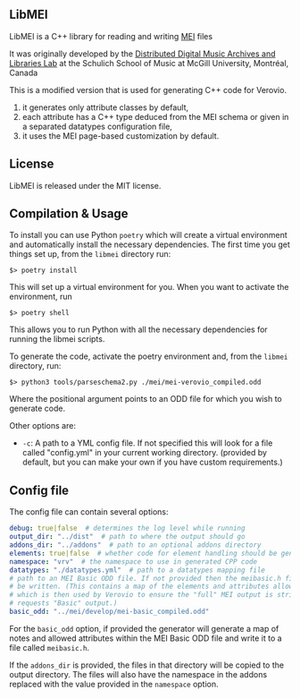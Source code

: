 LibMEI
------

LibMEI is a C++ library for reading and writing [MEI](https://music-encoding.org/) files

It was originally developed by the [Distributed Digital Music Archives and Libraries Lab](https://ddmal.music.mcgill.ca/) at the Schulich School of Music at McGill University, Montréal, Canada

This is a modified version that is used for generating C++ code for Verovio.

1. it generates only attribute classes by default,
2. each attribute has a C++ type deduced from the MEI schema or given in a separated datatypes configuration file,
3. it uses the MEI page-based customization by default.

License
-------

LibMEI is released under the MIT license.

Compilation & Usage
-------------------

To install you can use Python `poetry` which will create a virtual environment and automatically
install the necessary dependencies. The first time you get things set up, from the `libmei` directory run:

    $> poetry install 

This will set up a virtual environment for you. When you want to activate the environment, run

    $> poetry shell

This allows you to run Python with all the necessary dependencies for running the libmei scripts.

To generate the code, activate the poetry environment and, from the `libmei` directory, run:

    $> python3 tools/parseschema2.py ./mei/mei-verovio_compiled.odd

Where the positional argument points to an ODD file for which you wish to generate code.

Other options are:

* `-c`: A path to a YML config file. If not specified this will look for a file called "config.yml"
        in your current working directory. (provided by default, but you can make your own if you
        have custom requirements.)

Config file
-----------

The config file can contain several options:

```yaml
debug: true|false  # determines the log level while running 
output_dir: "../dist"  # path to where the output should go
addons_dir: "../addons"  # path to an optional addons directory
elements: true|false  # whether code for element handling should be generated   
namespace: "vrv"  # the namespace to use in generated CPP code
datatypes: "./datatypes.yml"  # path to a datatypes mapping file
# path to an MEI Basic ODD file. If not provided then the meibasic.h file will not
# be written. (This contains a map of the elements and attributes allowed in MEI Basic
# which is then used by Verovio to ensure the "full" MEI output is stripped when the user
# requests "Basic" output.)
basic_odd: "../mei/develop/mei-basic_compiled.odd"   
```

For the `basic_odd` option, if provided the generator will generate a map of notes and allowed
attributes within the MEI Basic ODD file and write it to a file called `meibasic.h`.

If the `addons_dir` is provided, the files in that directory will be copied to the output directory.
The files will also have the namespace in the addons replaced with the value provided in the
`namespace` option.
